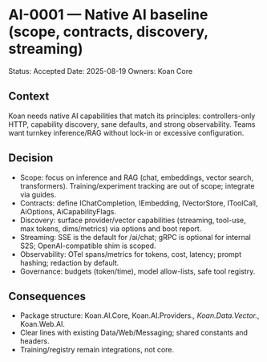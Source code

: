 # AI-0001 — Native AI baseline (scope, contracts, discovery, streaming)

Status: Accepted
Date: 2025-08-19
Owners: Koan Core

## Context

Koan needs native AI capabilities that match its principles: controllers-only HTTP, capability discovery, sane defaults, and strong observability. Teams want turnkey inference/RAG without lock-in or excessive configuration.

## Decision

- Scope: focus on inference and RAG (chat, embeddings, vector search, transformers). Training/experiment tracking are out of scope; integrate via guides.
- Contracts: define IChatCompletion, IEmbedding, IVectorStore, IToolCall, AiOptions, AiCapabilityFlags.
- Discovery: surface provider/vector capabilities (streaming, tool-use, max tokens, dims/metrics) via options and boot report.
- Streaming: SSE is the default for /ai/chat; gRPC is optional for internal S2S; OpenAI-compatible shim is scoped.
- Observability: OTel spans/metrics for tokens, cost, latency; prompt hashing; redaction by default.
- Governance: budgets (token/time), model allow-lists, safe tool registry.

## Consequences

- Package structure: Koan.AI.Core, Koan.AI.Providers.*, Koan.Data.Vector.*, Koan.Web.AI.
- Clear lines with existing Data/Web/Messaging; shared constants and headers.
- Training/registry remain integrations, not core.
